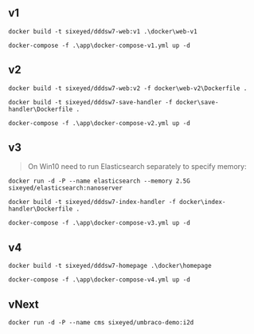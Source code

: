 
## v1

```
docker build -t sixeyed/dddsw7-web:v1 .\docker\web-v1

docker-compose -f .\app\docker-compose-v1.yml up -d
```

## v2

```
docker build -t sixeyed/dddsw7-web:v2 -f docker\web-v2\Dockerfile .

docker build -t sixeyed/dddsw7-save-handler -f docker\save-handler\Dockerfile .

docker-compose -f .\app\docker-compose-v2.yml up -d
```

## v3

> On Win10 need to run Elasticsearch separately to specify memory:
```
docker run -d -P --name elasticsearch --memory 2.5G sixeyed/elasticsearch:nanoserver
```

```
docker build -t sixeyed/dddsw7-index-handler -f docker\index-handler\Dockerfile .

docker-compose -f .\app\docker-compose-v3.yml up -d
```

## v4

```
docker build -t sixeyed/dddsw7-homepage .\docker\homepage

docker-compose -f .\app\docker-compose-v4.yml up -d
```

## vNext

```
docker run -d -P --name cms sixeyed/umbraco-demo:i2d 
```